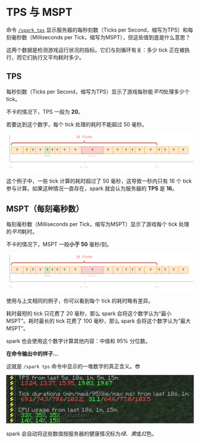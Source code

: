# TPS 与 MSPT

命令 [`/spark tps`](https://spark.lucko.me/docs/Command-Usage#spark-tps) 显示服务器的每秒刻数（Ticks per Second，缩写为TPS）和每刻毫秒数（Milliseconds per Tick，缩写为MSPT），但这些值到底是什么意思？

这两个数据是检测游戏运行状况的指标。它们与刻循环有关：多少 tick 正在被执行，而它们执行又平均耗时多少。

## TPS

每秒刻数（Ticks per Second，缩写为TPS）显示了游戏每秒能*平均*处理多少个 tick。

不卡的情况下，TPS 一般为 **20**。

若要达到这个数字，每个 tick 处理的耗时不能超过 50 毫秒。

![img](images/ticks-lagging-breakdown.png '一个服务器刻循环的示意图。')


这个例子中，一些 tick 计算的耗时超过了 50 毫秒，这导致一秒内只有 16 个 tick 参与计算。如果这种情况一直存在，spark 就会认为服务器的 **TPS** 是 **16**。

## MSPT（每刻毫秒数）

每刻毫秒数（Milliseconds per Tick，缩写为MSPT）显示了游戏每个 tick 处理的*平均*耗时。

不卡的情况下，MSPT 一般**小于 50** 毫秒/刻。

![img](images/ticks-lagging-breakdown.png '一个服务器刻循环的示意图。')


使用与上文相同的例子，你可以看到每个 tick 的耗时略有差异。

耗时最短的 tick 只花费了 20 毫秒，那么 spark 会将这个数字认为“最小 MSPT”。耗时最长的 tick 花费了 100 毫秒，那么 spark 会将这个数字认为“最大 MSPT”。

spark 也会使用这个数字计算其他内容：中值和 95% 分位数。

**在命令输出中的样子...**

这就是 `/spark tps` 命令中显示的一堆数字的真正含义。😎

![img](images/tps-and-mspt.png)

spark 会自动将这些数值按服务器的健康情况标为*绿*、*黄*或*红*色。